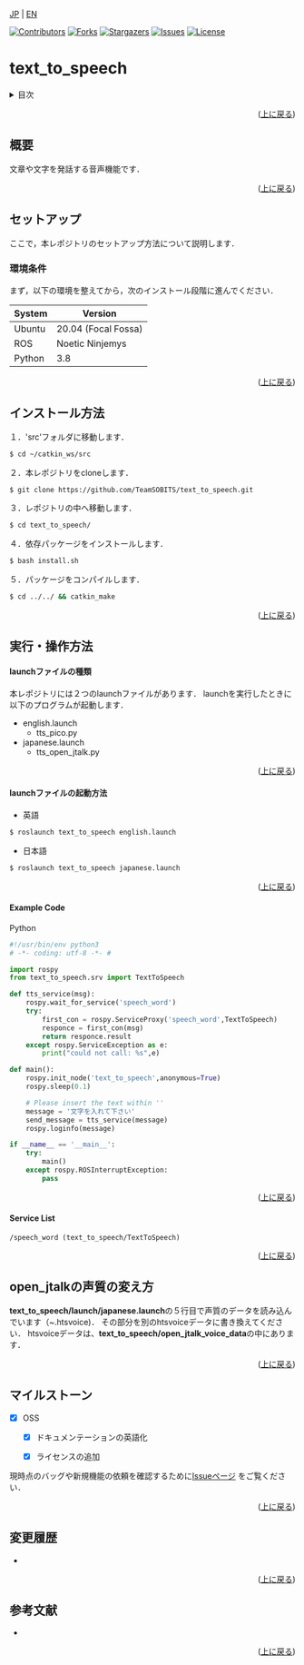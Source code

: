 <a name="readme-top"></a>

[JP](README.md) | [EN](README_en.md)

[![Contributors][contributors-shield]][contributors-url]
[![Forks][forks-shield]][forks-url]
[![Stargazers][stars-shield]][stars-url]
[![Issues][issues-shield]][issues-url]
[![License][license-shield]][license-url]


# text_to_speech
<!-- 目次 -->
<details>
  <summary>目次</summary>
  <ol>
    <li>
      <a href="#概要">概要</a>
    </li>
    <li>
      <a href="#環境構築">環境構築</a>
      <ul>
        <li><a href="#環境条件">環境条件</a></li>
        <li><a href="#インストール方法">インストール方法</a></li>
      </ul>
    </li>
    <li><a href="#実行・操作方法">実行・操作方法</a></li>
    <li><a href="#マイルストーン">マイルストーン</a></li>
    <li><a href="#変更履歴">変更履歴</a></li>
    <!-- <li><a href="#contributing">Contributing</a></li> -->
    <!-- <li><a href="#license">License</a></li> -->
    <li><a href="#参考文献">参考文献</a></li>
  </ol>
</details>

<p align="right">(<a href="#readme-top">上に戻る</a>)</p>

## 概要

文章や文字を発話する音声機能です．


<p align="right">(<a href="#readme-top">上に戻る</a>)</p>

<!-- セットアップ -->
## セットアップ

ここで，本レポジトリのセットアップ方法について説明します．

### 環境条件

まず，以下の環境を整えてから，次のインストール段階に進んでください．

| System  | Version |
| ------------- | ------------- |
| Ubuntu | 20.04 (Focal Fossa) |
| ROS | Noetic Ninjemys |
| Python | 3.8 |

<p align="right">(<a href="#readme-top">上に戻る</a>)</p>


## インストール方法
１．'src'フォルダに移動します．
```sh
$ cd ~/catkin_ws/src
```

２．本レポジトリをcloneします．
```sh
$ git clone https://github.com/TeamSOBITS/text_to_speech.git
```


３．レポジトリの中へ移動します．
```sh
$ cd text_to_speech/
```


４．依存パッケージをインストールします．
```sh 
$ bash install.sh
```

５．パッケージをコンパイルします．
```sh
$ cd ../../ && catkin_make
```
<p align="right">(<a href="#readme-top">上に戻る</a>)</p>


## 実行・操作方法

#### launchファイルの種類
本レポジトリには２つのlaunchファイルがあります．
launchを実行したときに以下のプログラムが起動します．
- english.launch
    - tts_pico.py
- japanese.launch
    - tts_open_jtalk.py
<p align="right">(<a href="#readme-top">上に戻る</a>)</p>


#### launchファイルの起動方法

- 英語
```sh
$ roslaunch text_to_speech english.launch
```

- 日本語
```sh
$ roslaunch text_to_speech japanese.launch
```
<p align="right">(<a href="#readme-top">上に戻る</a>)</p>

#### Example Code
</details>
<summary>Python</summary>

```py
#!/usr/bin/env python3
# -*- coding: utf-8 -*- #

import rospy
from text_to_speech.srv import TextToSpeech

def tts_service(msg):
    rospy.wait_for_service('speech_word')
    try:
        first_con = rospy.ServiceProxy('speech_word',TextToSpeech)
        responce = first_con(msg)
        return responce.result
    except rospy.ServiceException as e:
        print("could not call: %s",e)

def main():
    rospy.init_node('text_to_speech',anonymous=True)
    rospy.sleep(0.1)

    # Please insert the text within ''
    message = '文字を入れて下さい'
    send_message = tts_service(message)
    rospy.loginfo(message)

if __name__ == '__main__':
    try:
        main()
    except rospy.ROSInterruptException:
        pass

```
</details>

<p align="right">(<a href="#readme-top">上に戻る</a>)</p>

#### Service List
    /speech_word (text_to_speech/TextToSpeech)

<p align="right">(<a href="#readme-top">上に戻る</a>)</p>


## open_jtalkの声質の変え方 
**text_to_speech/launch/japanese.launch**の５行目で声質のデータを読み込んでいます（~.htsvoice)．
その部分を別のhtsvoiceデータに書き換えてください．
htsvoiceデータは、**text_to_speech/open_jtalk_voice_data**の中にあります．

<p align="right">(<a href="#readme-top">上に戻る</a>)</p>

<!-- マイルストーン -->
## マイルストーン

- [x] OSS
    - [x] ドキュメンテーションの英語化
    - [x] ライセンスの追加


現時点のバッグや新規機能の依頼を確認するために[Issueページ](https://github.com/TeamSOBITS/text_to_speech/issues) をご覧ください．

<p align="right">(<a href="#readme-top">上に戻る</a>)</p>

## 変更履歴
 - 

<p align="right">(<a href="#readme-top">上に戻る</a>)</p>

<!-- 参考文献 -->
## 参考文献

* []()

<p align="right">(<a href="#readme-top">上に戻る</a>)</p>

<!-- MARKDOWN LINKS & IMAGES -->
<!-- https://www.markdownguide.org/basic-syntax/#reference-style-links -->
[contributors-shield]: https://img.shields.io/github/contributors/TeamSOBITS/text_to_speech.svg?style=for-the-badge
[contributors-url]: https://github.com/TeamSOBITS/text_to_speech/graphs/contributors
[forks-shield]: https://img.shields.io/github/forks/TeamSOBITS/text_to_speech.svg?style=for-the-badge
[forks-url]: https://github.com/TeamSOBITS/text_to_speech/network/members
[stars-shield]: https://img.shields.io/github/stars/TeamSOBITS/text_to_speech.svg?style=for-the-badge
[stars-url]: https://github.com/TeamSOBITS/text_to_speech/stargazers
[issues-shield]: https://img.shields.io/github/issues/TeamSOBITS/text_to_speech.svg?style=for-the-badge
[issues-url]: https://github.com/TeamSOBITS/v/issues
[license-shield]: https://img.shields.io/github/license/TeamSOBITS/text_to_speech.svg?style=for-the-badge
[license-url]: LICENSE
